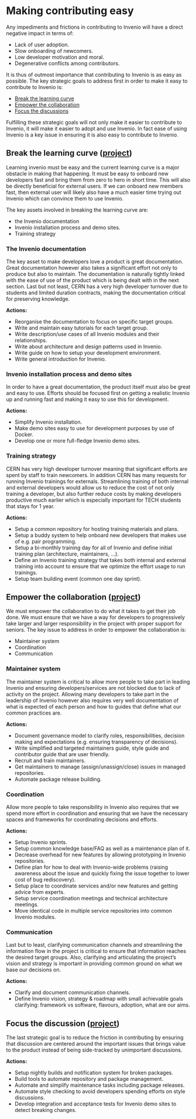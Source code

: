 # Making contributing easy

Any impediments and frictions in contributing to Invenio will have a direct
negative impact in terms of:

- Lack of user adoption.
- Slow onboarding of newcomers.
- Low developer motivation and moral.
- Degenerative conflicts among contributors.

It is thus of outmost importance that contributing to Invenio is as easy as
possible. The key strategic goals to address first in order to make it easy to
contribute to Invenio is:

- [Break the learning curve](https://github.com/inveniosoftware/opensource/projects/1)
- [Empower the collaboration](https://github.com/inveniosoftware/opensource/projects/2)
- [Focus the discussions](https://github.com/inveniosoftware/opensource/projects/3)

Fulfilling these strategic goals will not only make it easier to contribute to
Invenio, it will make it easier to adopt and use Invenio. In fact ease of using
Invenio is a key issue in ensuring it is also easy to contribute to Invenio.

## Break the learning curve ([project](https://github.com/inveniosoftware/opensource/projects/1))

Learning invenio must be easy and the current learning curve is a major
obstacle in making that happening. It must be easy to onboard new developers
fast and bring them from zero to hero in short time. This will also be directly
beneficial for external users. If we can onboard new members fast, then
external user will likely also have a much easier time trying out Invenio which
can convince them to use Invenio.

The key assets involved in breaking the learning curve are:

- the Invenio documentation
- Invenio installation process and demo sites.
- Training strategy

### The Invenio documentation

The key asset to make developers love a product is great documentation. Great
documentation however also takes a significant effort not only to produce but
also to maintain. The documentation is naturally tightly linked with the ease
of use of the product which is being dealt with in the next section. Last but
not least, CERN has a very high developer turnover due to students and limited
duration contracts, making the documentation critical for preserving knowledge.

**Actions:**

- Reorganise the documentation to focus on specific target groups.
- Write and maintain easy tutorials for each target group.
- Write description/use cases of all Invenio modules and their relationships.
- Write about architecture and design patterns used in Invenio.
- Write guide on how to setup your development environment.
- Write general introduction for Invenio.

### Invenio installation process and demo sites

In order to have a great documentation, the product itself must also be great
and easy to use. Efforts should be focused first on getting a realistic Invenio
up and running fast and making it easy to use this for development.

**Actions:**

- Simplify Invenio installation.
- Make demo sites easy to use for development purposes by use of Docker.
- Develop one or more full-fledge Invenio demo sites.

### Training strategy

CERN has very high developer turnover meaning that significant efforts are
spent by staff to train newcomers. In addition CERN has many requests for
running Invenio trainings for externals. Streamlining training of both internal
and external developers would allow us to reduce the cost of not only training
a developer, but also further reduce costs by making developers productive much
earlier which is especially important for TECH students that stays for 1 year.

**Actions:**

- Setup a common repository for hosting training materials and plans.
- Setup a buddy system to help onboard new developers that makes use of e.g. pair programming.
- Setup a bi-monthly training day for all of Invenio and define initial training plan (architecture, maintainers, …).
- Define an Invenio training strategy that takes both internal and external training into account to ensure that we optimize the effort usage to run trainings.
- Setup team building event (common one day sprint).

## Empower the collaboration ([project](https://github.com/inveniosoftware/opensource/projects/2))

We must empower the collaboration to do what it takes to get their job done. We
must ensure that we have a way for developers to progressively take larger and
larger responsibility in the project with proper support for seniors. The key
issue to address in order to empower the collaboration is:

- Maintainer system
- Coordination
- Communication

### Maintainer system

The maintainer system is critical to allow more people to take part in leading
Invenio and ensuring developers/services are not blocked due to lack of
activity on the project. Allowing many developers to take part in the
leadership of Invenio however also requires very well documentation of what is
expected of each person and how to guides that define what our common practices
are.

**Actions:**

- Document governance model to clarify roles, responsibilities, decision making
  and expectations (e.g. ensuring transparency of decisions).
- Write simplified and targeted maintainers guide, style guide and contributor
  guide that are user friendly.
- Recruit and train maintainers.
- Get maintainers to manage (assign/unassign/close) issues in managed
  repositories.
- Automate package release building.

### Coordination

Allow more people to take responsibility in Invenio also requires that we spend
more effort in coordination and ensuring that we have the necessary spaces and
frameworks for coordinating decisions and efforts.

**Actions:**

- Setup Invenio sprints.
- Setup common knowledge base/FAQ as well as a maintenance plan of it.
- Decrease overhead for new features by allowing prototyping in Invenio
  repositories.
- Define plan for how to deal with Invenio-wide problems (raising awareness
  about the issue and quickly fixing the issue together to lower cost of bug
  rediscovery).
- Setup place to coordinate services and/or new features and getting advice
  from experts.
- Setup service coordination meetings and technical architecture meetings.
- Move identical code in multiple service repositories into common Invenio
  modules.

### Communication

Last but to least, clarifying communication channels and streamlining the
information flow in the project is critical to ensure that information reaches
the desired target groups. Also, clarifying and articulating the project’s
vision and strategy is important in providing common ground on what we base our
decisions on.

**Actions:**

- Clarify and document communication channels.
- Define Invenio vision, strategy & roadmap with small achievable goals
  clarifying: framework vs software, flavours, adoption, what are our aims.

## Focus the discussion ([project](https://github.com/inveniosoftware/opensource/projects/3))

The last strategic goal is to reduce the friction in contributing by ensuring
that discussion are centered around the important issues that brings value to
the product instead of being side-tracked by unimportant discussions.

**Actions:**

- Setup nightly builds and notification system for broken packages.
- Build tools to automate repository and package management.
- Automate and simplify maintenance tasks including package releases.
- Automate style checking to avoid developers spending efforts on style
  discussions.
- Develop integration and acceptance tests for Invenio demo sites to detect
  breaking changes.
